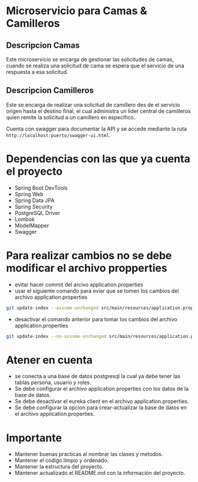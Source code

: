 # Microservicio para Camas & Camilleros

## Descripcion Camas
Este microservicio se encarga de gestionar las solicitudes de camas, cuando se realiza una solicitud de cama se espera que el servicio de una respuesta a esa solicitud.


## Descripcion Camilleros
Este se encarga de realizar una solicitud de camillero des de el servicio origen hasta el destino final, el cual administra un lider central de camilleros quien remite la solicitud a un camillero en especifico..

Cuenta con swagger para documentar la API y se accede mediante la ruta `http://localhost:puerto/swagger-ui.html`.

# Dependencias con las que ya cuenta el proyecto
- Spring Boot DevTools
- Spring Web
- Spring Data JPA
- Spring Security
- PostgreSQL Driver
- Lombok
- ModelMapper
- Swagger

# Para realizar cambios no se debe modificar el archivo propperties
- evitar hacer commit del arcivo application.properties
- usar el siguiente comando para eviar que se tomen los cambios del archivo application.properties
```bash  
git update-index --assume-unchanged src/main/resources/application.properties
```
- desactivar el comando anterior para tomar los cambios del archivo application.properties
```bash
git update-index --no-assume-unchanged src/main/resources/application.properties
```

# Atener en cuenta
- se conecta a una base de datos postgresql la cual ya debe tener las tablas persona, usuario y roles.
- Se debe configurar el archivo application.properties con los datos de la base de datos.
- Se debe desactivar el eureka client en el archivo application.properties.
- Se debe configurar la opcion para crear-actualizar la base de datos en el archivo application.properties.

# Importante
- Mantener buenas practicas al nombrar las clases y metodos.
- Mantener el codigo limpio y ordenado.
- Mantener la estructura del proyecto.
- Mantener actualizado el README.md con la información del proyecto.


 
